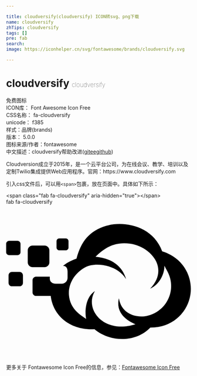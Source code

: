 ```yaml
---

title: cloudversify(cloudversify) ICON转svg、png下载
name: cloudversify
zhTips: cloudversify
tags: []
pre: fab
search: 
image: https://iconhelper.cn/svg/fontawesome/brands/cloudversify.svg

---
```


# cloudversify  <small style="font-size: 60%;font-weight: 100">cloudversify</small>


<div class="detail-page">
<p>
<span><span class="badge-success badge">免费图标</span> </span>
<br/>
<span>
ICON库：
<span class="badge-secondary badge">Font Awesome Icon Free</span> 
</span>
<br/>
<span>
CSS名称：
<span class="badge-secondary badge">fa-cloudversify</span> 
</span>
<br/>
<span>
unicode：
<span class="badge-secondary badge">f385</span> 
<copy-btn content='f385' btn-title=""></copy-btn>
<copy-btn :content='String.fromCodePoint(parseInt("f385", 16))' btn-title="复制U"></copy-btn>
</span><br/><span>样式：<span class="badge-light badge">品牌(brands)</span></span>
<br/>
<span>
版本：
<span class="badge-secondary badge">5.0.0</span> 
</span>
<br/>
<span>图标来源/作者：<span class="badge-light badge">fontawesome</span></span> 
<br/>
<span class="zh-detail">中文描述：<span class="badge-primary badge">cloudversify</span><span class="help-link"><span>帮助改进</span>(<a href="https://gitee.com/liuwave/icon-helper/edit/master/json/fontawesome/brands/cloudversify.json" target="_blank" rel="noopener noreferrer">gitee</a><a href="https://github.com/liuwave/icon-helper/edit/master/json/fontawesome/brands/cloudversify.json" target="_blank" rel="noopener noreferrer">github</a></span>)</span><br/>
</p>
</div><div class="description description alert alert-light">Cloudversion成立于2015年，是一个云平台公司，为在线会议、教学、培训以及定制Twilio集成提供Web应用程序。官网：https://www.cloudversify.com</div>
<div class="alert alert-dark">
  <i class="fab fa-cloudversify fa-xs"></i>
  <i class="fab fa-cloudversify fa-sm"></i>
  <i class="fab fa-cloudversify fa-lg"></i>
  <i class="fab fa-cloudversify fa-2x"></i>
  <i class="fab fa-cloudversify fa-3x"></i>
  <i class="fab fa-cloudversify fa-5x"></i>
  <i class="fab fa-cloudversify fa-7x"></i>
</div>
<div>
  <p>引入css文件后，可以用<code>&lt;span&gt;</code>包裹，放在页面中。具体如下所示：    
  </p>
  <div class="alert alert-primary" style="font-size: 14px">
    &lt;span class="fab fa-cloudversify" aria-hidden="true"&gt;&lt;/span&gt;
    <copy-btn content='<span class="fab fa-cloudversify" aria-hidden="true"></span>'></copy-btn>
  </div>
  <div class="alert alert-secondary">
    <i class="fab fa-cloudversify"
    style="font-size: 24px"
    aria-hidden="true"></i> fab fa-cloudversify
    <copy-btn content="fab fa-cloudversify" btn-title="复制图标名称"></copy-btn>
  </div>
</div>
<div id="svg" class="svg-wrap">
<svg xmlns="http://www.w3.org/2000/svg" viewBox="0 0 616 512"><path d="M148.6 304c8.2 68.5 67.4 115.5 146 111.3 51.2 43.3 136.8 45.8 186.4-5.6 69.2 1.1 118.5-44.6 131.5-99.5 14.8-62.5-18.2-132.5-92.1-155.1-33-88.1-131.4-101.5-186.5-85-57.3 17.3-84.3 53.2-99.3 109.7-7.8 2.7-26.5 8.9-45 24.1 11.7 0 15.2 8.9 15.2 19.5v20.4c0 10.7-8.7 19.5-19.5 19.5h-20.2c-10.7 0-19.5-6-19.5-16.7V240H98.8C95 240 88 244.3 88 251.9v40.4c0 6.4 5.3 11.8 11.7 11.8h48.9zm227.4 8c-10.7 46.3 21.7 72.4 55.3 86.8C324.1 432.6 259.7 348 296 288c-33.2 21.6-33.7 71.2-29.2 92.9-17.9-12.4-53.8-32.4-57.4-79.8-3-39.9 21.5-75.7 57-93.9C297 191.4 369.9 198.7 400 248c-14.1-48-53.8-70.1-101.8-74.8 30.9-30.7 64.4-50.3 114.2-43.7 69.8 9.3 133.2 82.8 67.7 150.5 35-16.3 48.7-54.4 47.5-76.9l10.5 19.6c11.8 22 15.2 47.6 9.4 72-9.2 39-40.6 68.8-79.7 76.5-32.1 6.3-83.1-5.1-91.8-59.2zM128 208H88.2c-8.9 0-16.2-7.3-16.2-16.2v-39.6c0-8.9 7.3-16.2 16.2-16.2H128c8.9 0 16.2 7.3 16.2 16.2v39.6c0 8.9-7.3 16.2-16.2 16.2zM10.1 168C4.5 168 0 163.5 0 157.9v-27.8c0-5.6 4.5-10.1 10.1-10.1h27.7c5.5 0 10.1 4.5 10.1 10.1v27.8c0 5.6-4.5 10.1-10.1 10.1H10.1zM168 142.7v-21.4c0-5.1 4.2-9.3 9.3-9.3h21.4c5.1 0 9.3 4.2 9.3 9.3v21.4c0 5.1-4.2 9.3-9.3 9.3h-21.4c-5.1 0-9.3-4.2-9.3-9.3zM56 235.5v25c0 6.3-5.1 11.5-11.4 11.5H19.4C13.1 272 8 266.8 8 260.5v-25c0-6.3 5.1-11.5 11.4-11.5h25.1c6.4 0 11.5 5.2 11.5 11.5z"/></svg>
</div>
<detail full-name='fa-cloudversify'></detail>

<Vssue title="关于“cloudversify”的评论" />
    
<div><p>更多关于  Fontawesome Icon Free的信息，参见：<a target="_blank" href="https://iconhelper.cn/fontawesome.html">Fontawesome Icon Free</a>
</p></div>
